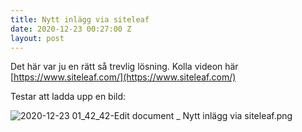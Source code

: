 ```yaml
---
title: Nytt inlägg via siteleaf
date: 2020-12-23 00:27:00 Z
layout: post
---
```


Det här var ju en rätt så trevlig lösning. Kolla videon här [https://www.siteleaf.com/](https://www.siteleaf.com/)

Testar att ladda upp en bild:

![2020-12-23 01_42_42-Edit document _ Nytt inlägg via siteleaf.png](/uploads/2020-12-23%2001_42_42-Edit%20document%20_%20Nytt%20inl%C3%A4gg%20via%20siteleaf.png)